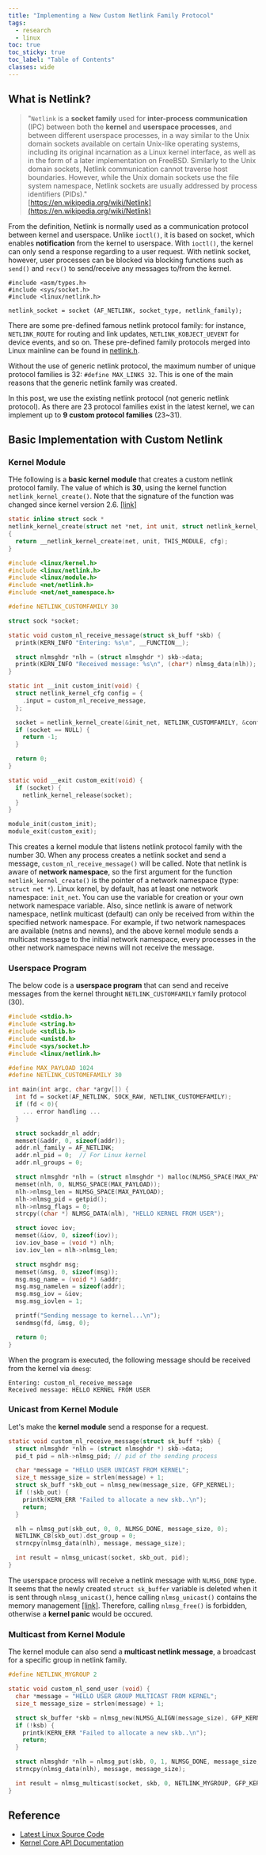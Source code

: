 ```yaml
---
title: "Implementing a New Custom Netlink Family Protocol"
tags:
  - research
  - linux
toc: true
toc_sticky: true
toc_label: "Table of Contents"
classes: wide
---
```




## What is Netlink?

> "`Netlink` is a **socket family** used for **inter-process communication** (IPC) between both the **kernel** and **userspace processes**, and between different userspace processes, in a way similar to the Unix domain sockets available on certain Unix-like operating systems, including its original incarnation as a Linux kernel interface, as well as in the form of a later implementation on FreeBSD. Similarly to the Unix domain sockets, Netlink communication cannot traverse host boundaries. However, while the Unix domain sockets use the file system namespace, Netlink sockets are usually addressed by process identifiers (PIDs)."
> <br>
> [https://en.wikipedia.org/wiki/Netlink](https://en.wikipedia.org/wiki/Netlink)


From the definition, Netlink is normally used as a communication protocol between kernel and userspace. Unlike `ioctl()`, it is based on socket, which enables **notification** from the kernel to userspace. With `ioctl()`, the kernel can only send a response regarding to a user request. With netlink socket, however, user processes can be blocked via blocking functions such as `send()` and `recv()` to send/receive any messages to/from the kernel.

```
#include <asm/types.h>
#include <sys/socket.h>
#include <linux/netlink.h>

netlink_socket = socket (AF_NETLINK, socket_type, netlink_family);
```

There are some pre-defined famous netlink protocol family: for instance, `NETLINK_ROUTE` for routing and link updates, `NETLINK_KOBJECT_UEVENT` for device events, and so on. These pre-defined family protocols merged into Linux mainline can be found in [netlink.h](https://elixir.bootlin.com/linux/latest/source/include/uapi/linux/netlink.h#L9).

Without the use of generic netlink protocol, the maximum number of unique protocol families is 32: `#define MAX_LINKS 32`. This is one of the main reasons that the generic netlink family was created.

In this post, we use the existing netlink protocol (not generic netlink protocol). As there are 23 protocol families exist in the latest kernel, we can implement up to **9 custom protocol families** (23~31).



## Basic Implementation with Custom Netlink

### Kernel Module

THe following is a **basic kernel module** that creates a custom netlink protocol family. The value of which is **30**, using the kernel function `netlink_kernel_create()`. Note that the signature of the function was changed since kernel version 2.6. [[link]](https://elixir.bootlin.com/linux/latest/source/include/linux/netlink.h#L58)

```C
static inline struct sock *
netlink_kernel_create(struct net *net, int unit, struct netlink_kernel_cfg *cfg)
{
  return __netlink_kernel_create(net, unit, THIS_MODULE, cfg);
}
```

```C
#include <linux/kernel.h>
#include <linux/netlink.h>
#include <linux/module.h>
#include <net/netlink.h>
#include <net/net_namespace.h>

#define NETLINK_CUSTOMFAMILY 30

struct sock *socket;

static void custom_nl_receive_message(struct sk_buff *skb) {
  printk(KERN_INFO "Entering: %s\n", __FUNCTION__);

  struct nlmsghdr *nlh = (struct nlmsghdr *) skb->data;
  printk(KERN_INFO "Received message: %s\n", (char*) nlmsg_data(nlh));
}

static int __init custom_init(void) {
  struct netlink_kernel_cfg config = {
    .input = custom_nl_receive_message,
  };

  socket = netlink_kernel_create(&init_net, NETLINK_CUSTOMFAMILY, &config);
  if (socket == NULL) {
    return -1;
  }

  return 0;
}

static void __exit custom_exit(void) {
  if (socket) {
    netlink_kernel_release(socket);
  }
}

module_init(custom_init);
module_exit(custom_exit);
```

This creates a kernel module that listens netlink protocol family with the number 30. When any process creates a netlink socket and send a message, `custom_nl_receive_message()` will be called. Note that netlink is aware of **network namespace**, so the first argument for the function `netlink_kernel_create()` is the pointer of a network namespace (type: `struct net *`). Linux kernel, by default, has at least one network namespace: `init_net`. You can use the variable for creation or your own network namespace variable. Also, since netlink is aware of network namespace, netlink multicast (default) can only be received from within the specified network namespace. For example, if two network namespaces are available (netns and newns), and the above kernel module sends a multicast message to the initial network namespace, every processes in the other network namespace newns will not receive the message.



### Userspace Program

The below code is a **userspace program** that can send and receive messages from the kernel throught `NETLINK_CUSTOMFAMILY` family protocol (30).

```C
#include <stdio.h>
#include <string.h>
#include <stdlib.h>
#include <unistd.h>
#include <sys/socket.h>
#include <linux/netlink.h>

#define MAX_PAYLOAD 1024
#define NETLINK_CUSTOMEFAMILY 30

int main(int argc, char *argv[]) {
  int fd = socket(AF_NETLINK, SOCK_RAW, NETLINK_CUSTOMEFAMILY);
  if (fd < 0){
    ... error handling ...
  }

  struct sockaddr_nl addr;
  memset(&addr, 0, sizeof(addr));
  addr.nl_family = AF_NETLINK;
  addr.nl_pid = 0;  // For Linux kernel
  addr.nl_groups = 0;

  struct nlmsghdr *nlh = (struct nlmsghdr *) malloc(NLMSG_SPACE(MAX_PAYLOAD));
  memset(nlh, 0, NLMSG_SPACE(MAX_PAYLOAD));
  nlh->nlmsg_len = NLMSG_SPACE(MAX_PAYLOAD);
  nlh->nlmsg_pid = getpid();
  nlh->nlmsg_flags = 0;
  strcpy((char *) NLMSG_DATA(nlh), "HELLO KERNEL FROM USER");

  struct iovec iov;
  memset(&iov, 0, sizeof(iov));
  iov.iov_base = (void *) nlh;
  iov.iov_len = nlh->nlmsg_len;

  struct msghdr msg;
  memset(&msg, 0, sizeof(msg));
  msg.msg_name = (void *) &addr;
  msg.msg_namelen = sizeof(addr);
  msg.msg_iov = &iov;
  msg.msg_iovlen = 1;

  printf("Sending message to kernel...\n");
  sendmsg(fd, &msg, 0);

  return 0;
}
```


When the program is executed, the following message should be received from the kernel via `dmesg`:

```
Entering: custom_nl_receive_message
Received message: HELLO KERNEL FROM USER
```



### Unicast from Kernel Module

Let's make the **kernel module** send a response for a request.

```C
static void custom_nl_receive_message(struct sk_buff *skb) {
  struct nlmsghdr *nlh = (struct nlmsghdr *) skb->data;
  pid_t pid = nlh->nlmsg_pid; // pid of the sending process

  char *message = "HELLO USER UNICAST FROM KERNEL";
  size_t message_size = strlen(message) + 1;
  struct sk_buff *skb_out = nlmsg_new(message_size, GFP_KERNEL);
  if (!skb_out) {
    printk(KERN_ERR "Failed to allocate a new skb..\n");
    return;
  }

  nlh = nlmsg_put(skb_out, 0, 0, NLMSG_DONE, message_size, 0);
  NETLINK_CB(skb_out).dst_group = 0;
  strncpy(nlmsg_data(nlh), message, message_size);

  int result = nlmsg_unicast(socket, skb_out, pid);
}
```

The userspace process will receive a netlink message with `NLMSG_DONE` type. It seems that the newly created `struct sk_buffer` variable is deleted when it is sent through `nlmsg_unicast()`, hence calling `nlmsg_unicast()` contains the memory management [[link]](https://stackoverflow.com/questions/10138848/kernel-crash-when-trying-to-free-the-skb-with-nlmsg-freeskb-out/10138935#10138935). Therefore, calling `nlmsg_free()` is forbidden, otherwise a **kernel panic** would be occured.



### Multicast from Kernel Module

The kernel module can also send a **multicast netlink message**, a broadcast for a specific group in netlink family.

```C
#define NETLINK_MYGROUP 2

static void custom_nl_send_user (void) {
  char *message = "HELLO USER GROUP MULTICAST FROM KERNEL";
  size_t message_size = strlen(message) + 1;

  struct sk_buffer *skb = nlmsg_new(NLMSG_ALIGN(message_size), GFP_KERNEL);
  if (!ksb) {
    printk(KERN_ERR "Failed to allocate a new skb..\n");
    return;
  }

  struct nlmsghdr *nlh = nlmsg_put(skb, 0, 1, NLMSG_DONE, message_size, 0);
  strncpy(nlmsg_data(nlh), message, message_size);

  int result = nlmsg_multicast(socket, skb, 0, NETLINK_MYGROUP, GFP_KERNEL);
}
```


## Reference

- [Latest Linux Source Code](https://elixir.bootlin.com/linux/latest/source)
- [Kernel Core API Documentation](https://www.kernel.org/doc/html/next/core-api/)